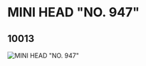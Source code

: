 # MINI HEAD "NO. 947"
## 10013
![MINI HEAD "NO. 947"](https://lc-www-live-s.legocdn.com/media/bricks/5/2/6000282.jpg)